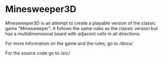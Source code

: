 # Minesweeper3D

Minesweeper3D is an attempt to create a playable version of the classic game "Minesweeper". It follows the same rules as the classic version but has a multidimensional board with adjacent cells in all directions. 

For more information on the game and the rules, go to /docs/

For the source code go to /src/


